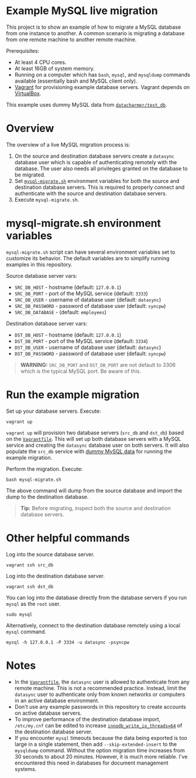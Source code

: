 # Example MySQL live migration

This project is to show an example of how to migrate a MySQL database from one
instance to another.  A common scenario is migrating a database from one remote
machine to another remote machine.

Prerequisites:

* At least 4 CPU cores.
* At least 16GB of system memory.
* Running on a computer which has `bash`, `mysql`, and `mysqldump` commands
  available (essentially bash and MySQL client only).
* [Vagrant][vagrant] for provisioning example database servers.  Vagrant depends
  on [VirtualBox][vbox].

This example uses dummy MySQL data from [`datacharmer/test_db`][test_db].

# Overview

The overview of a live MySQL migration process is:

1. On the source and destination database servers create a `datasync` database
   user which is capable of authenticating remotely with the database.  The user
   also needs all privileges granted on the database to be migrated.
2. Set [`mysql-migrate.sh`](mysql-migrate.sh) environment variables for both the
   source and destination database servers.  This is required to properly
   connect and authenticate with the source and destination database servers.
3. Execute `mysql-migrate.sh`.

# mysql-migrate.sh environment variables

`mysql-migrate.sh` script can have several environment variables set to
customize its behavior.  The default variables are to simplify running examples
in this repository.

Source database server vars:

* `SRC_DB_HOST` - hostname (default: `127.0.0.1`)
* `SRC_DB_PORT` - port of the MySQL service (default: `3333`)
* `SRC_DB_USER` - username of database user (default: `datasync`)
* `SRC_DB_PASSWORD` - password of database user (default: `syncpw`)
* `SRC_DB_DATABASE` - (default: `employees`)

Destination database server vars:

* `DST_DB_HOST` - hostname (default: `127.0.0.1`)
* `DST_DB_PORT` - port of the MySQL service (default: `3334`)
* `DST_DB_USER` - username of database user (default: `datasync`)
* `DST_DB_PASSWORD` - password of database user (default: `syncpw`)

> **WARNING:** `SRC_DB_PORT` and `DST_DB_PORT` are not default to 3306 which is
> the typical MySQL port.  Be aware of this.

# Run the example migration

Set up your database servers.  Execute:

    vagrant up

`vagrant up` will provision two database servers (`src_db` and `dst_db`) based
on the [`Vagrantfile`](Vagrantfile).  This will set up both database servers
with a MySQL service and creating the `datasync` database user on both servers.
It will also populate the `src_db` service with [dummy MySQL data][test_db] for
running the example migration.

Perform the migration.  Execute:

    bash mysql-migrate.sh

The above command will dump from the source database and import the dump to the
destination database.

> **Tip:** Before migrating, inspect both the source and destination database
> servers.

# Other helpful commands

Log into the source database server.

    vagrant ssh src_db

Log into the destination database server.

    vagrant ssh dst_db

You can log into the database directly from the database servers if you run
`mysql` as the `root` user.

    sudo mysql

Alternatively, connect to the destination database remotely using a local
`mysql` command.

    mysql -h 127.0.0.1 -P 3334 -u datasync -psyncpw

# Notes

* In the [`Vagrantfile`](Vagrantfile), the `datasync` user is allowed to
  authenticate from any remote machine.  This is not a recommended practice.
  Instead, limit the `datasync` user to authenticate only from known networks or
  computers in an active database environment.
* Don't use any example passwords in this repository to create accounts on
  active database servers.
* To improve performance of the destination database import, `/etc/my.cnf` can
  be edited to increase [`innodb_write_io_threads=64`][innodb_write_io] of the
  destination database server.
* If you encounter `mysql` timeouts because the data being exported is too large
  in a single statement, then add `--skip-extended-insert` to the `mysqldump`
  command.  Without the option migration time increases from 30 seconds to about
  20 minutes.  However, it is much more reliable.  I've encountered this need in
  databases for document management systems.

[test_db]: https://github.com/datacharmer/test_db
[vagrant]: https://www.vagrantup.com/
[vbox]: https://www.virtualbox.org/
[innodb_write_io]: https://dev.mysql.com/doc/refman/5.5/en/innodb-parameters.html#sysvar_innodb_write_io_threads
